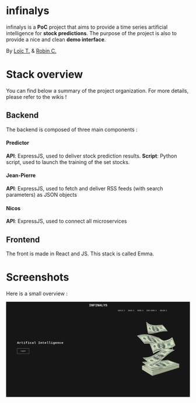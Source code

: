 # infinalys

infinalys is a **PoC** project that aims to provide a time series artificial intelligence for **stock predictions**.
The purpose of the project is also to provide a nice and clean **demo interface**.

By [Loïc T.](https://github.com/loicttn) & [Robin C.](https://github.com/robinsharma48)

# Stack overview

You can find below a summary of the project organization. For more details, please refer to the wikis !

## Backend

The backend is composed of three main components :

#### Predictor

**API**: ExpressJS, used to deliver stock prediction results.
**Script**: Python script, used to launch the training of the set stocks.

#### Jean-Pierre

**API**: ExpressJS, used to fetch and deliver RSS feeds (with search parameters) as JSON objects

#### Nicos

**API**: ExpressJS, used to connect all microservices

## Frontend

The front is made in React and JS. This stack is called Emma.

# Screenshots

Here is a small overview :

![1](./assets/demo.gif)
